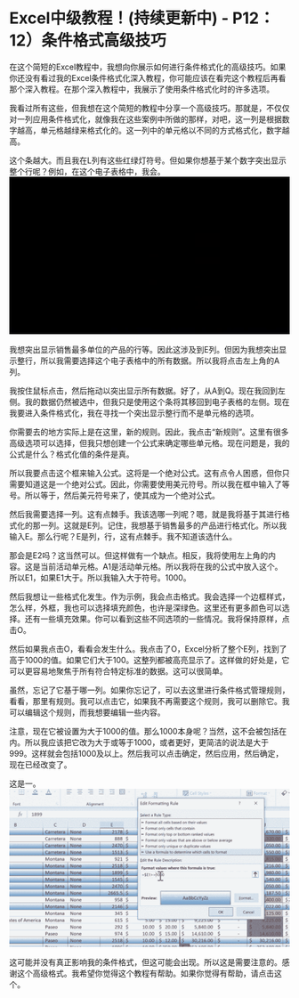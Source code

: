 # Excel中级教程！(持续更新中) - P12：12）条件格式高级技巧 

在这个简短的Excel教程中，我想向你展示如何进行条件格式化的高级技巧。如果你还没有看过我的Excel条件格式化深入教程，你可能应该在看完这个教程后再看那个深入教程。在那个深入教程中，我展示了使用条件格式化时的许多选项。

我看过所有这些，但我想在这个简短的教程中分享一个高级技巧。那就是，不仅仅对一列应用条件格式化，就像我在这些案例中所做的那样，对吧，这一列是根据数字越高，单元格越绿来格式化的。这一列中的单元格以不同的方式格式化，数字越高。  

这个条越大。而且我在L列有这些红绿灯符号。但如果你想基于某个数字突出显示整个行呢？例如，在这个电子表格中，我会。![](img/95bf71e8e35f8024fe96f9b9303399cb_1.png)

我想突出显示销售最多单位的产品的行等。因此这涉及到E列。但因为我想突出显示整行，所以我需要选择这个电子表格中的所有数据。所以我将点击左上角的A列。

我按住鼠标点击，然后拖动以突出显示所有数据。好了，从A到Q。现在我回到左侧。我的数据仍然被选中，但我只是使用这个条将其移回到电子表格的左侧。现在我要进入条件格式化，我在寻找一个突出显示整行而不是单元格的选项。

你需要去的地方实际上是在这里，新的规则。因此，我点击“新规则”。这里有很多高级选项可以选择，但我只想创建一个公式来确定哪些单元格。现在问题是，我的公式是什么？格式化值的条件是真。

所以我要点击这个框来输入公式。这将是一个绝对公式。这有点令人困惑，但你只需要知道这是一个绝对公式。因此，你需要使用美元符号。所以我在框中输入了等号。所以等于，然后美元符号来了，使其成为一个绝对公式。

然后我需要选择一列。这有点棘手。我该选哪一列呢？嗯，就是我将基于其进行格式化的那一列。这就是E列。记住，我想基于销售最多的产品进行格式化。所以我输入E。那么行呢？E是列，行，这有点棘手。我不知道该选什么。

那会是E2吗？这当然可以。但这样做有一个缺点。相反，我将使用左上角的内容。这是当前活动单元格。A1是活动单元格。所以我将在我的公式中放入这个。所以E1，如果E1大于。所以我输入大于符号。1000。

然后我想让一些格式化发生。作为示例，我会点击格式。我会选择一个边框样式，怎么样，外框，我也可以选择填充颜色，也许是深绿色。这里还有更多颜色可以选择。还有一些填充效果。你可以看到这些不同选项的一些情况。我将保持原样，点击O。

然后如果我点击O，看看会发生什么。我点击了O，Excel分析了整个E列，找到了高于1000的值。如果它们大于100。这整列都被高亮显示了。这样做的好处是，它可以更容易地聚焦于所有符合特定标准的数据。这可以很简单。

虽然，忘记了它基于哪一列。如果你忘记了，可以去这里进行条件格式管理规则，看看，那里有规则。我可以点击它，如果我不再需要这个规则，我可以删除它。我可以编辑这个规则，而我想要编辑一些内容。

注意，现在它被设置为大于1000的值。那么1000本身呢？当然，这不会被包括在内。所以我应该把它改为大于或等于1000，或者更好，更简洁的说法是大于999。这样就会包括1000及以上。然后我可以点击确定，然后应用，然后确定，现在已经改变了。

这是一。![](img/95bf71e8e35f8024fe96f9b9303399cb_3.png)

这可能并没有真正影响我的条件格式，但这可能会出现。所以这是需要注意的。感谢这个高级格式。我希望你觉得这个教程有帮助。如果你觉得有帮助，请点击这个。
